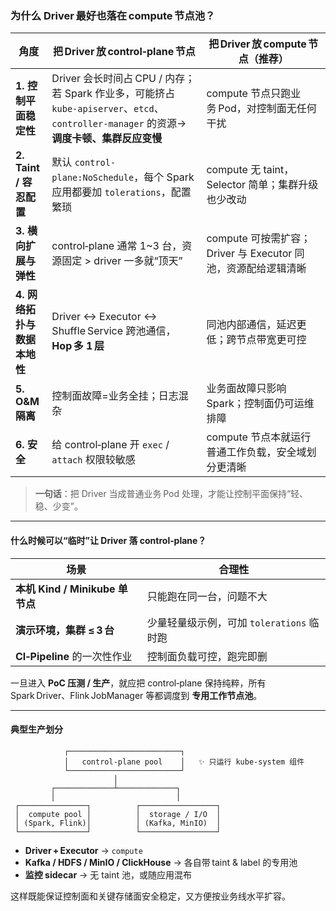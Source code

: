 ### 为什么 **Driver 最好也落在 compute 节点池**？

| 角度                  | 把 Driver 放 control‑plane 节点                                                                              | 把 Driver 放 compute 节点（推荐）                   |
| ------------------- | -------------------------------------------------------------------------------------------------------- | ------------------------------------------- |
| **1. 控制平面稳定性**      | Driver 会长时间占 CPU / 内存；若 Spark 作业多，可能挤占 `kube‑apiserver`、`etcd`、`controller‑manager` 的资源→ **调度卡顿、集群反应变慢** | compute 节点只跑业务 Pod，对控制面无任何干扰                |
| **2. Taint / 容忍配置** | 默认 `control-plane:NoSchedule`，每个 Spark 应用都要加 `tolerations`，配置繁琐                                          | compute 无 taint，Selector 简单；集群升级也少改动        |
| **3. 横向扩展与弹性**      | control‑plane 通常 1\~3 台，资源固定 > driver 一多就“顶天”                                                            | compute 可按需扩容；Driver 与 Executor 同池，资源配给逻辑清晰 |
| **4. 网络拓扑与数据本地性**   | Driver ↔ Executor ↔ Shuffle Service 跨池通信，**Hop 多 1 层**                                                   | 同池内部通信，延迟更低；跨节点带宽更可控                        |
| **5. O\&M 隔离**      | 控制面故障=业务全挂；日志混杂                                                                                          | 业务面故障只影响 Spark；控制面仍可运维排障                    |
| **6. 安全**           | 给 control‑plane 开 `exec` / `attach` 权限较敏感                                                                | compute 节点本就运行普通工作负载，安全域划分更清晰               |

> **一句话**：把 Driver 当成普通业务 Pod 处理，才能让控制平面保持“轻、稳、少变”。

---

#### 什么时候可以“临时”让 Driver 落 control‑plane？

| 场景                         | 合理性                          |
| -------------------------- | ---------------------------- |
| **本机 Kind / Minikube 单节点** | 只能跑在同一台，问题不大                 |
| **演示环境，集群 ≤ 3 台**          | 少量轻量级示例，可加 `tolerations` 临时跑 |
| **CI‑Pipeline** 的一次性作业     | 控制面负载可控，跑完即删                 |

一旦进入 **PoC 压测 / 生产**，就应把 control‑plane 保持纯粹，所有 Spark Driver、Flink JobManager 等都调度到 **专用工作节点池**。

---

#### 典型生产划分

```
            ┌─────────────────────────┐
            │   control‑plane pool    │   ✨ 只运行 kube‑system 组件
            └─────────────────────────┘
                       │
         ┌─────────────┴─────────────┐
         │                           │
 ┌───────────────┐          ┌─────────────────┐
 │  compute pool │          │  storage / I/O  │
 │ (Spark, Flink)│          │ (Kafka, MinIO)  │
 └───────────────┘          └─────────────────┘
```

* **Driver + Executor** → `compute`
* **Kafka / HDFS / MinIO / ClickHouse** → 各自带 taint & label 的专用池
* **监控 sidecar** → 无 taint 池，或随应用混布

这样既能保证控制面和关键存储面安全稳定，又方便按业务线水平扩容。

